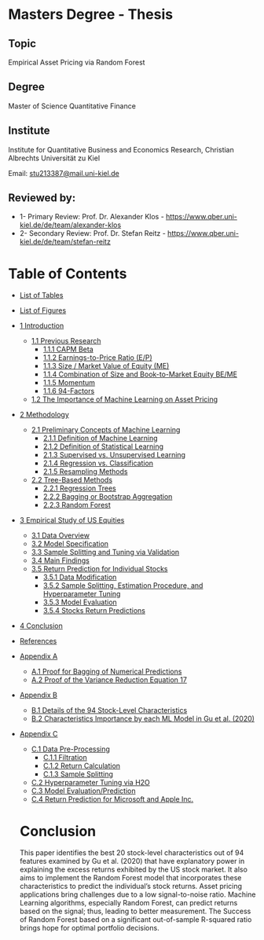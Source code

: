 # Masters Degree - Thesis
## Topic
Empirical Asset Pricing via Random Forest

## Degree
Master of Science Quantitative Finance

## Institute
Institute for Quantitative Business and Economics Research,
Christian Albrechts Universität zu Kiel

Email: stu213387@mail.uni-kiel.de

## Reviewed by:
* 1- Primary Review: Prof. Dr. Alexander Klos - https://www.qber.uni-kiel.de/de/team/alexander-klos
* 2- Secondary Review: Prof. Dr. Stefan Reitz - https://www.qber.uni-kiel.de/de/team/stefan-reitz

# Table of Contents

- [List of Tables](#list-of-tables)
- [List of Figures](#list-of-figures)
- [1 Introduction](#1-introduction)
  - [1.1 Previous Research](#11-previous-research)
    - [1.1.1 CAPM Beta](#111-capm-beta)
    - [1.1.2 Earnings-to-Price Ratio (E/P)](#112-earnings-to-price-ratio-ep)
    - [1.1.3 Size / Market Value of Equity (ME)](#113-size--market-value-of-equity-me)
    - [1.1.4 Combination of Size and Book-to-Market Equity BE/ME](#114-combination-of-size-and-book-to-market-equity-beme)
    - [1.1.5 Momentum](#115-momentum)
    - [1.1.6 94-Factors](#116-94-factors)
  - [1.2 The Importance of Machine Learning on Asset Pricing](#12-the-importance-of-machine-learning-on-asset-pricing)
- [2 Methodology](#2-methodology)
  - [2.1 Preliminary Concepts of Machine Learning](#21-preliminary-concepts-of-machine-learning)
    - [2.1.1 Definition of Machine Learning](#211-definition-of-machine-learning)
    - [2.1.2 Definition of Statistical Learning](#212-definition-of-statistical-learning)
    - [2.1.3 Supervised vs. Unsupervised Learning](#213-supervised-vs-unsupervised-learning)
    - [2.1.4 Regression vs. Classification](#214-regression-vs-classification)
    - [2.1.5 Resampling Methods](#215-resampling-methods)
  - [2.2 Tree-Based Methods](#22-tree-based-methods)
    - [2.2.1 Regression Trees](#221-regression-trees)
    - [2.2.2 Bagging or Bootstrap Aggregation](#222-bagging-or-bootstrap-aggregation)
    - [2.2.3 Random Forest](#223-random-forest)
- [3 Empirical Study of US Equities](#3-empirical-study-of-us-equities)
  - [3.1 Data Overview](#31-data-overview)
  - [3.2 Model Specification](#32-model-specification)
  - [3.3 Sample Splitting and Tuning via Validation](#33-sample-splitting-and-tuning-via-validation)
  - [3.4 Main Findings](#34-main-findings)
  - [3.5 Return Prediction for Individual Stocks](#35-return-prediction-for-individual-stocks)
    - [3.5.1 Data Modification](#351-data-modification)
    - [3.5.2 Sample Splitting, Estimation Procedure, and Hyperparameter Tuning](#352-sample-splitting-estimation-procedure-and-hyperparameter-tuning)
    - [3.5.3 Model Evaluation](#353-model-evaluation)
    - [3.5.4 Stocks Return Predictions](#354-stocks-return-predictions)
- [4 Conclusion](#4-conclusion)
- [References](#references)
- [Appendix A](#appendix-a)
  - [A.1 Proof for Bagging of Numerical Predictions](#a1-proof-for-bagging-of-numerical-predictions)
  - [A.2 Proof of the Variance Reduction Equation 17](#a2-proof-of-the-variance-reduction-equation-17)
- [Appendix B](#appendix-b)
  - [B.1 Details of the 94 Stock-Level Characteristics](#b1-details-of-the-94-stock-level-characteristics)
  - [B.2 Characteristics Importance by each ML Model in Gu et al. (2020)](#b2-characteristics-importance-by-each-ml-model-in-gu-et-al-2020)
- [Appendix C](#appendix-c)
  - [C.1 Data Pre-Processing](#c1-data-pre-processing)
    - [C.1.1 Filtration](#c11-filtration)
    - [C.1.2 Return Calculation](#c12-return-calculation)
    - [C.1.3 Sample Splitting](#c13-sample-splitting)
  - [C.2 Hyperparameter Tuning via H2O](#c2-hyperparameter-tuning-via-h2o)
  - [C.3 Model Evaluation/Prediction](#c3-model-evaluationprediction)
  - [C.4 Return Prediction for Microsoft and Apple Inc.](#c4-return-prediction-for-microsoft-and-apple-inc)
 
  # Conclusion
  This paper identifies the best 20 stock-level characteristics out of 94 features
examined by Gu et al. (2020) that have explanatory power in explaining the
excess returns exhibited by the US stock market. It also aims to implement
the Random Forest model that incorporates these characteristics to predict the
individual’s stock returns.
Asset pricing applications bring challenges due to a low signal-to-noise ratio.
Machine Learning algorithms, especially Random Forest, can predict returns
based on the signal; thus, leading to better measurement. The Success of
Random Forest based on a significant out-of-sample R-squared ratio brings
hope for optimal portfolio decisions.
